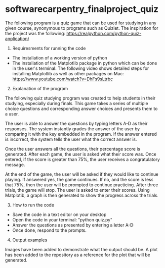 # softwarecarpentry_finalproject_quiz

The following program is a quiz game that can be used for studying in any given course, synonymous to programs such as Quizlet. The inspiration for the project was the following: https://realpython.com/python-quiz-application/

1. Requiresments for running the code

- The installation of a working version of python
- The installation of the Matplotlib package in python which can be done in the user's terminal. The following video shows detailed steps for installing Matplotlib as well as other packages on Mac: https://www.youtube.com/watch?v=DhFs9sLtrbc


2. Explanation of the program

The following quiz studying program was created to help students in their studying, especially during finals. This game takes a series of multiple choice questions and corresponding answer choices and presents them to a user. 

The user is able to answer the questions by typing letters A-D as their responses. The system instantly grades the answer of the user by comparing it with the key embedded in the program. If the answer entered is incorrect, the system tells the user what the correct answer is.

Once the user answers all the questions, their percentage score is generated. After each game, the user is asked what their score was. Once entered, if the score is greater than 75%, the user receives a congratulatory message.

At the end of the game, the user will be asked if they would like to continue playing. If answered yes, the game continues. If no, and the score is less that 75%, then the user will be prompted to continue practicing. After three trials, the game will stop. The user is asked to enter their scores. Using Matplotib, a graph is then generated to show the progress across the trials.


3. How to run the code

- Save the code in a text editor on your desktop
- Open the code in your terminal: "python quiz.py"
- Answer the questions as presented by entering a letter A-D
- Once done, respond to the prompts.

4. Output examples

Images have been added to demonstrate what the output should be. A plot has been added to the repository as a reference for the plot that will be generated. 

